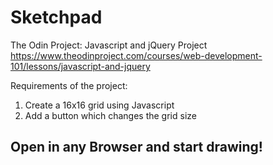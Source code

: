 # Sketchpad
The Odin Project: Javascript and jQuery Project
https://www.theodinproject.com/courses/web-development-101/lessons/javascript-and-jquery

Requirements of the project:
1) Create a 16x16 grid using Javascript
2) Add a button which changes the grid size



## Open in any Browser and start drawing!

